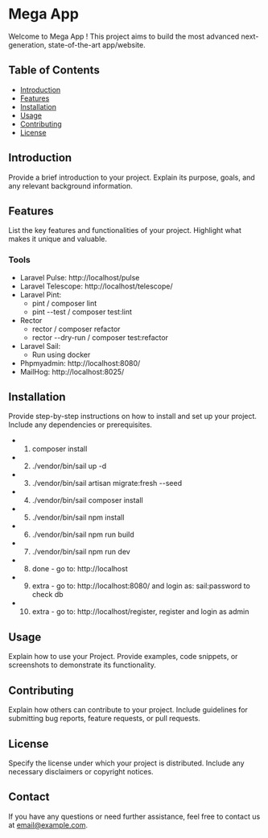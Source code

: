 # Mega App

Welcome to Mega App ! This project aims to build the most advanced next-generation, state-of-the-art app/website.

## Table of Contents

-   [Introduction](#introduction)
-   [Features](#features)
-   [Installation](#installation)
-   [Usage](#usage)
-   [Contributing](#contributing)
-   [License](#license)

## Introduction

Provide a brief introduction to your project. Explain its purpose, goals, and any relevant background information.

## Features

List the key features and functionalities of your project. Highlight what makes it unique and valuable.

### Tools

-   Laravel Pulse: http://localhost/pulse
-   Laravel Telescope: http://localhost/telescope/
-   Laravel Pint:
    -   pint / composer lint
    -   pint --test / composer test:lint
-   Rector
    -   rector / composer refactor
    -   rector --dry-run / composer test:refactor
-   Laravel Sail:
    -   Run using docker
-   Phpmyadmin: http://localhost:8080/
-   MailHog: http://localhost:8025/

## Installation

Provide step-by-step instructions on how to install and set up your project. Include any dependencies or prerequisites.

-   1. composer install
-   2. ./vendor/bin/sail up -d
-   3. ./vendor/bin/sail artisan migrate:fresh --seed
-   4. ./vendor/bin/sail composer install
-   5. ./vendor/bin/sail npm install
-   6. ./vendor/bin/sail npm run build
-   7. ./vendor/bin/sail npm run dev
-   8. done - go to: http://localhost
-   9. extra - go to: http://localhost:8080/ and login as: sail:password to check db
-   10. extra - go to: http://localhost/register, register and login as admin

## Usage

Explain how to use your Project. Provide examples, code snippets, or screenshots to demonstrate its functionality.

## Contributing

Explain how others can contribute to your project. Include guidelines for submitting bug reports, feature requests, or pull requests.

## License

Specify the license under which your project is distributed. Include any necessary disclaimers or copyright notices.

## Contact

If you have any questions or need further assistance, feel free to contact us at [email@example.com](mailto:email@example.com).
